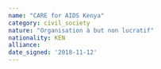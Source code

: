 ```yaml
---
name: "CARE for AIDS Kenya"
category: civil_society
nature: "Organisation à but non lucratif"
nationality: KEN
alliance: 
date_signed: '2018-11-12'
---
```

    